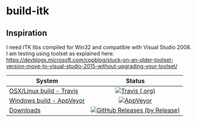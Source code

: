 # build-itk

## Inspiration
I need ITK libs compiled for Win32 and compatible with Visual Studio 2008. I am testing using toolset as explained here:
https://devblogs.microsoft.com/cppblog/stuck-on-an-older-toolset-version-move-to-visual-studio-2015-without-upgrading-your-toolset/

| System   |     Status      |
|----------|:---------------:|
| [OSX/Linux build - Travis][travis_link]   | [![Travis (.org)][travis_badge]][travis_link]                      |
| [Windows build - AppVeyor][appveyor_link] | [![AppVeyor][appveyor_badge]][appveyor_link]                       |
| [Downloads][downloads_link]               | [![GitHub Releases (by Release)][downloads_badge]][downloads_link] |

[travis_badge]: https://img.shields.io/travis/MRKonrad/build-itk/master.svg?style=flat-square
[travis_link]: https://travis-ci.org/MRKonrad/build-itk
[appveyor_badge]: https://img.shields.io/appveyor/ci/MRKonrad/build-itk/master.svg?style=flat-square
[appveyor_link]: https://ci.appveyor.com/project/MRKonrad/build-itk
[downloads_link]: https://github.com/MRKonrad/build-itk/releases
[downloads_badge]: https://img.shields.io/github/downloads/MRKonrad/build-itk/total.svg?style=flat-square

